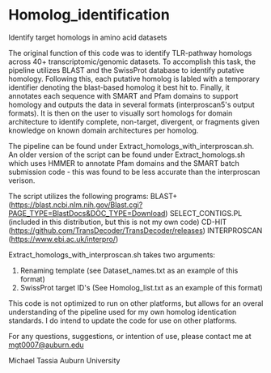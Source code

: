 # Homolog_identification
Identify target homologs in amino acid datasets

The original function of this code was to identify TLR-pathway homologs across 40+ transcriptomic/genomic datasets.
To accomplish this task, the pipeline utilizes BLAST and the SwissProt database to identify putative homology. Following this, each putative homolog is labled with a temporary identifier denoting the blast-based homolog it best hit to. Finally, it annotates each sequence with SMART and Pfam domains to support homology and outputs the data in several formats (interproscan5's output formats). It is then on the user to visually sort homologs for domain architecture to identify complete, non-target, divergent, or fragments given knowledge on known domain architectures per homolog.

The pipeline can be found under Extract_homologs_with_interproscan.sh. An older version of the script can be found under Extract_homologs.sh which uses HMMER to annotate Pfam domains and the SMART batch submission code - this was found to be less accurate than the interproscan verison. 

The script utilizes the following programs:
BLAST+ (https://blast.ncbi.nlm.nih.gov/Blast.cgi?PAGE_TYPE=BlastDocs&DOC_TYPE=Download)
SELECT_CONTIGS.PL (included in this distribution, but this is not my own code)
CD-HIT (https://github.com/TransDecoder/TransDecoder/releases)
INTERPROSCAN (https://www.ebi.ac.uk/interpro/)

Extract_homologs_with_interproscan.sh takes two arguments:
1. Renaming template (see Dataset_names.txt as an example of this format)
2. SwissProt target ID's (See Homolog_list.txt as an example of this format)

This code is not optimized to run on other platforms, but allows for an overal understanding of the pipeline used for my own homolog identication standards. I do intend to update the code for use on other platforms.

For any questions, suggestions, or intention of use, please contact me at mgt0007@auburn.edu

Michael Tassia
Auburn University
